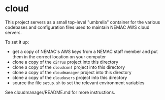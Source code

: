 cloud
=====

This project servers as a small top-level "umbrella" container for the various codebases
and configuration files used to maintain NEMAC AWS cloud servers.

To set it up:

* get a copy of NEMAC's AWS keys from a NEMAC staff member and put them
  in the correct location on your computer
* clone a copy of the `cirrus` project into this directory
* clone a copy of the `cloudconf` project into this directory
* clone a copy of the `cloudmanager` project into this directory
* clone a copy of the `cloudusers` project into this directory
* source the file `setup.sh` to set the relevant environment variables

See cloudmanager/README.md for more instructions.

